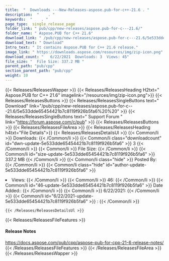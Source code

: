 ```yaml
---
title:  "  Downloads ---New-Releases-aspose.pub-for-c++-21.6 . " 
description:  "    . " 
keywords:  "    . " 
page_type:  single_release_page
folder_link: " pub/cpp/new-releases/aspose.pub-for-c---21.6/"
folder_name: " Aspose.PUB for C++ 21.6"
download_link: " /pub/cpp/new-releases/aspose.pub-for-c---21.6/5e533dde65454421b7c8119f926b5fa6"
download_text: " Download"
Intro_text: " It contains Aspose.PUB for C++ 21.6 release."
image_link: " https://downloads.aspose.com/resources/img/zip-icon.png"
download_count: "   6/22/2021  Downloads: 3  Views: 45"
file_size: "  File Size: 337.2 MB "
parent_path: "pub/cpp"
section_parent_path: "pub/cpp"
weight: 10 
---
```


{{< Releases/ReleasesWapper >}}
  {{< Releases/ReleasesHeading H2txt=" Aspose.PUB for C++ 21.6" imagelink="/resources/img/zip-icon.png">}}
  {{< Releases/ReleasesButtons >}}
    {{< Releases/ReleasesSingleButtons text=" Download" link="/pub/cpp/new-releases/aspose.pub-for-c---21.6/5e533dde65454421b7c8119f926b5fa6%20%20" >}}
    {{< Releases/ReleasesSingleButtons text=" Support Forum " link="https://forum.aspose.com/c/pub" >}}
  {{< Releases/ReleasesButtons >}}
  {{< Releases/ReleasesFileArea >}}
    {{< Releases/ReleasesHeading h4txt="File Details">}}
    {{< Releases/ReleasesDetailsUl >}}
            {{< Common/li  >}} Downloads: {{< /Common/li >}} 
      {{< Common/li class="downloadcount" id="dwn-update-5e533dde65454421b7c8119f926b5fa6" >}} 3 {{< /Common/li >}} 
      {{< Common/li  >}} File Size: {{< /Common/li >}} 
      {{< Common/li id="size-update-5e533dde65454421b7c8119f926b5fa6" >}} 337.2 MB {{< /Common/li >}} 
      {{< Common/li  class="hide" >}} Posted By: {{< /Common/li >}} 
      {{< Common/li class="hide" id="author-update-5e533dde65454421b7c8119f926b5fa6" >}} <li>Views: {{< /Common/li >}} 
      {{< Common/li  >}} 46: {{< /Common/li >}} 
      {{< Common/li id="46-update-5e533dde65454421b7c8119f926b5fa6" >}} Date Added:: {{< /Common/li >}} 
      {{< Common/li  >}} 6/22/2021: {{< /Common/li >}} 
      {{< Common/li id="6/22/2021-update-5e533dde65454421b7c8119f926b5fa6" >}} : {{< /Common/li >}} 

    {{< /Releases/ReleasesDetailsUl >}}

  {{< Releases/ReleasesFileFeatures >}}
      <h4>Release Notes</h4><div><a href="https://docs.aspose.com/pub/cpp/aspose-pub-for-cpp-21-6-release-notes/">https://docs.aspose.com/pub/cpp/aspose-pub-for-cpp-21-6-release-notes/</a></div>
  {{< /Releases/ReleasesFileFeatures >}}
 {{< /Releases/ReleasesFileArea >}}
{{< /Releases/ReleasesWapper >}}


